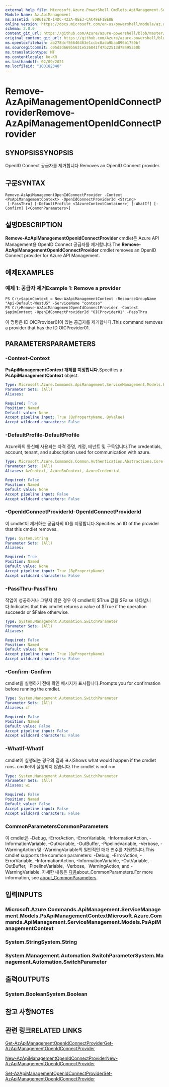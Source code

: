 ```yaml
---
external help file: Microsoft.Azure.PowerShell.Cmdlets.ApiManagement.ServiceManagement.dll-Help.xml
Module Name: Az.ApiManagement
ms.assetid: 80B61E7D-14DC-422A-8EE3-CAC49EF1BE8B
online version: https://docs.microsoft.com/en-us/powershell/module/az.apimanagement/remove-azapimanagementopenidconnectprovider
schema: 2.0.0
content_git_url: https://github.com/Azure/azure-powershell/blob/master/src/ApiManagement/ApiManagement/help/Remove-AzApiManagementOpenIdConnectProvider.md
original_content_git_url: https://github.com/Azure/azure-powershell/blob/master/src/ApiManagement/ApiManagement/help/Remove-AzApiManagementOpenIdConnectProvider.md
ms.openlocfilehash: ab278dcf56646463e1ccbc8ada9baa896b1759bf
ms.sourcegitcommit: c05d3d669b5631e526841f47b22513d78495350b
ms.translationtype: MT
ms.contentlocale: ko-KR
ms.lasthandoff: 02/09/2021
ms.locfileid: "100182348"
---
```

# <span data-ttu-id="51b0f-101">Remove-AzApiManagementOpenIdConnectProvider</span><span class="sxs-lookup"><span data-stu-id="51b0f-101">Remove-AzApiManagementOpenIdConnectProvider</span></span>

## <span data-ttu-id="51b0f-102">SYNOPSIS</span><span class="sxs-lookup"><span data-stu-id="51b0f-102">SYNOPSIS</span></span>
<span data-ttu-id="51b0f-103">OpenID Connect 공급자를 제거합니다.</span><span class="sxs-lookup"><span data-stu-id="51b0f-103">Removes an OpenID Connect provider.</span></span>

## <span data-ttu-id="51b0f-104">구문</span><span class="sxs-lookup"><span data-stu-id="51b0f-104">SYNTAX</span></span>

```
Remove-AzApiManagementOpenIdConnectProvider -Context <PsApiManagementContext> -OpenIdConnectProviderId <String>
 [-PassThru] [-DefaultProfile <IAzureContextContainer>] [-WhatIf] [-Confirm] [<CommonParameters>]
```

## <span data-ttu-id="51b0f-105">설명</span><span class="sxs-lookup"><span data-stu-id="51b0f-105">DESCRIPTION</span></span>
<span data-ttu-id="51b0f-106">**Remove-AzApiManagementOpenIdConnectProvider** cmdlet은 Azure API Management용 OpenID Connect 공급자를 제거합니다.</span><span class="sxs-lookup"><span data-stu-id="51b0f-106">The **Remove-AzApiManagementOpenIdConnectProvider** cmdlet removes an OpenID Connect provider for Azure API Management.</span></span>

## <span data-ttu-id="51b0f-107">예제</span><span class="sxs-lookup"><span data-stu-id="51b0f-107">EXAMPLES</span></span>

### <span data-ttu-id="51b0f-108">예제 1: 공급자 제거</span><span class="sxs-lookup"><span data-stu-id="51b0f-108">Example 1: Remove a provider</span></span>
```
PS C:\>$apimContext = New-AzApiManagementContext -ResourceGroupName "Api-Default-WestUS" -ServiceName "contoso"
PS C:\>Remove-AzApiManagementOpenIdConnectProvider -Context $apimContext -OpenIdConnectProviderId "OICProvider01" -PassThru
```

<span data-ttu-id="51b0f-109">이 명령은 ID OICProvider01이 있는 공급자를 제거합니다.</span><span class="sxs-lookup"><span data-stu-id="51b0f-109">This command removes a provider that has the ID OICProvider01.</span></span>

## <span data-ttu-id="51b0f-110">PARAMETERS</span><span class="sxs-lookup"><span data-stu-id="51b0f-110">PARAMETERS</span></span>

### <span data-ttu-id="51b0f-111">-Context</span><span class="sxs-lookup"><span data-stu-id="51b0f-111">-Context</span></span>
<span data-ttu-id="51b0f-112">**PsApiManagementContext 개체를 지정합니다.**</span><span class="sxs-lookup"><span data-stu-id="51b0f-112">Specifies a **PsApiManagementContext** object.</span></span>

```yaml
Type: Microsoft.Azure.Commands.ApiManagement.ServiceManagement.Models.PsApiManagementContext
Parameter Sets: (All)
Aliases:

Required: True
Position: Named
Default value: None
Accept pipeline input: True (ByPropertyName, ByValue)
Accept wildcard characters: False
```

### <span data-ttu-id="51b0f-113">-DefaultProfile</span><span class="sxs-lookup"><span data-stu-id="51b0f-113">-DefaultProfile</span></span>
<span data-ttu-id="51b0f-114">Azure와의 통신에 사용되는 자격 증명, 계정, 테넌트 및 구독입니다.</span><span class="sxs-lookup"><span data-stu-id="51b0f-114">The credentials, account, tenant, and subscription used for communication with azure.</span></span>

```yaml
Type: Microsoft.Azure.Commands.Common.Authentication.Abstractions.Core.IAzureContextContainer
Parameter Sets: (All)
Aliases: AzContext, AzureRmContext, AzureCredential

Required: False
Position: Named
Default value: None
Accept pipeline input: False
Accept wildcard characters: False
```

### <span data-ttu-id="51b0f-115">-OpenIdConnectProviderId</span><span class="sxs-lookup"><span data-stu-id="51b0f-115">-OpenIdConnectProviderId</span></span>
<span data-ttu-id="51b0f-116">이 cmdlet이 제거하는 공급자의 ID를 지정합니다.</span><span class="sxs-lookup"><span data-stu-id="51b0f-116">Specifies an ID of the provider that this cmdlet removes.</span></span>

```yaml
Type: System.String
Parameter Sets: (All)
Aliases:

Required: True
Position: Named
Default value: None
Accept pipeline input: True (ByPropertyName)
Accept wildcard characters: False
```

### <span data-ttu-id="51b0f-117">-PassThru</span><span class="sxs-lookup"><span data-stu-id="51b0f-117">-PassThru</span></span>
<span data-ttu-id="51b0f-118">작업이 성공하거나 그렇지 않은 경우 이 cmdlet이 $True 값을 $False 나타냅니다.</span><span class="sxs-lookup"><span data-stu-id="51b0f-118">Indicates that this cmdlet returns a value of $True if the operation succeeds or $False otherwise.</span></span>

```yaml
Type: System.Management.Automation.SwitchParameter
Parameter Sets: (All)
Aliases:

Required: False
Position: Named
Default value: None
Accept pipeline input: True (ByPropertyName)
Accept wildcard characters: False
```

### <span data-ttu-id="51b0f-119">-Confirm</span><span class="sxs-lookup"><span data-stu-id="51b0f-119">-Confirm</span></span>
<span data-ttu-id="51b0f-120">cmdlet을 실행하기 전에 확인 메시지가 표시됩니다.</span><span class="sxs-lookup"><span data-stu-id="51b0f-120">Prompts you for confirmation before running the cmdlet.</span></span>

```yaml
Type: System.Management.Automation.SwitchParameter
Parameter Sets: (All)
Aliases: cf

Required: False
Position: Named
Default value: False
Accept pipeline input: False
Accept wildcard characters: False
```

### <span data-ttu-id="51b0f-121">-WhatIf</span><span class="sxs-lookup"><span data-stu-id="51b0f-121">-WhatIf</span></span>
<span data-ttu-id="51b0f-122">cmdlet이 실행되는 경우의 결과 표시</span><span class="sxs-lookup"><span data-stu-id="51b0f-122">Shows what would happen if the cmdlet runs.</span></span>
<span data-ttu-id="51b0f-123">cmdlet이 실행되지 않습니다.</span><span class="sxs-lookup"><span data-stu-id="51b0f-123">The cmdlet is not run.</span></span>

```yaml
Type: System.Management.Automation.SwitchParameter
Parameter Sets: (All)
Aliases: wi

Required: False
Position: Named
Default value: False
Accept pipeline input: False
Accept wildcard characters: False
```

### <span data-ttu-id="51b0f-124">CommonParameters</span><span class="sxs-lookup"><span data-stu-id="51b0f-124">CommonParameters</span></span>
<span data-ttu-id="51b0f-125">이 cmdlet은 -Debug, -ErrorAction, -ErrorVariable, -InformationAction, -InformationVariable, -OutVariable, -OutBuffer, -PipelineVariable, -Verbose, -WarningAction 및 -WarningVariable의 일반적인 매개 변수를 지원합니다.</span><span class="sxs-lookup"><span data-stu-id="51b0f-125">This cmdlet supports the common parameters: -Debug, -ErrorAction, -ErrorVariable, -InformationAction, -InformationVariable, -OutVariable, -OutBuffer, -PipelineVariable, -Verbose, -WarningAction, and -WarningVariable.</span></span> <span data-ttu-id="51b0f-126">자세한 내용은 [다음](http://go.microsoft.com/fwlink/?LinkID=113216)about_CommonParameters.</span><span class="sxs-lookup"><span data-stu-id="51b0f-126">For more information, see [about_CommonParameters](http://go.microsoft.com/fwlink/?LinkID=113216).</span></span>

## <span data-ttu-id="51b0f-127">입력</span><span class="sxs-lookup"><span data-stu-id="51b0f-127">INPUTS</span></span>

### <span data-ttu-id="51b0f-128">Microsoft.Azure.Commands.ApiManagement.ServiceManagement.Models.PsApiManagementContext</span><span class="sxs-lookup"><span data-stu-id="51b0f-128">Microsoft.Azure.Commands.ApiManagement.ServiceManagement.Models.PsApiManagementContext</span></span>

### <span data-ttu-id="51b0f-129">System.String</span><span class="sxs-lookup"><span data-stu-id="51b0f-129">System.String</span></span>

### <span data-ttu-id="51b0f-130">System.Management.Automation.SwitchParameter</span><span class="sxs-lookup"><span data-stu-id="51b0f-130">System.Management.Automation.SwitchParameter</span></span>

## <span data-ttu-id="51b0f-131">출력</span><span class="sxs-lookup"><span data-stu-id="51b0f-131">OUTPUTS</span></span>

### <span data-ttu-id="51b0f-132">System.Boolean</span><span class="sxs-lookup"><span data-stu-id="51b0f-132">System.Boolean</span></span>

## <span data-ttu-id="51b0f-133">참고 사항</span><span class="sxs-lookup"><span data-stu-id="51b0f-133">NOTES</span></span>

## <span data-ttu-id="51b0f-134">관련 링크</span><span class="sxs-lookup"><span data-stu-id="51b0f-134">RELATED LINKS</span></span>

[<span data-ttu-id="51b0f-135">Get-AzApiManagementOpenIdConnectProvider</span><span class="sxs-lookup"><span data-stu-id="51b0f-135">Get-AzApiManagementOpenIdConnectProvider</span></span>](./Get-AzApiManagementOpenIdConnectProvider.md)

[<span data-ttu-id="51b0f-136">New-AzApiManagementOpenIdConnectProvider</span><span class="sxs-lookup"><span data-stu-id="51b0f-136">New-AzApiManagementOpenIdConnectProvider</span></span>](./New-AzApiManagementOpenIdConnectProvider.md)

[<span data-ttu-id="51b0f-137">Set-AzApiManagementOpenIdConnectProvider</span><span class="sxs-lookup"><span data-stu-id="51b0f-137">Set-AzApiManagementOpenIdConnectProvider</span></span>](./Set-AzApiManagementOpenIdConnectProvider.md)


